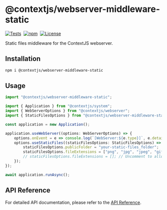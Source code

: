 # @contextjs/webserver-middleware-static

[![Tests](https://github.com/contextjs/context/actions/workflows/tests.yaml/badge.svg?branch=main)](https://github.com/contextjs/context/actions/workflows/tests.yaml)&nbsp;
[![npm](https://badgen.net/npm/v/@contextjs/webserver-middleware-static?cache=300)](https://www.npmjs.com/package/@contextjs/webserver-middleware-static)&nbsp;
[![License](https://badgen.net/static/license/MIT)](https://github.com/contextjs/context/blob/main/LICENSE)

Static files middleware for the ContextJS webserver.

## Installation

```bash
npm i @contextjs/webserver-middleware-static
```

## Usage

```typescript
import "@contextjs/webserver-middleware-static";

import { Application } from "@contextjs/system";
import { WebServerOptions } from "@contextjs/webserver";
import { StaticFilesOptions } from "@contextjs/webserver-middleware-static";

const application = new Application();

application.useWebServer((options: WebServerOptions) => {
    options.onEvent = e => console.log(`[WebServer:${e.type}]`, e.detail);
    options.useStaticFiles((staticFilesOptions: StaticFilesOptions) => {
        staticFilesOptions.publicFolder = "your-static-files_folder";
        staticFilesOptions.fileExtensions = ["png", "jpg", "jpeg", "gif"]; // Only allow these file types
        // staticFilesOptions.fileExtensions = []; // Uncomment to allow all file types
    });
});

await application.runAsync();
```

## API Reference
For detailed API documentation, please refer to the [API Reference](https://contextjs.dev/api/webserver-middleware-static#api-reference).